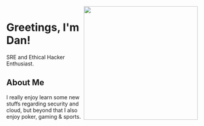 <img align="right" width="300" height="300" src="https://i.imgur.com/b9DmXjv.png">

# Greetings, I'm Dan!

SRE and Ethical Hacker Enthusiast.

## About Me

I really enjoy learn some new stuffs regarding security and cloud, but beyond that I also enjoy poker, gaming & sports.

